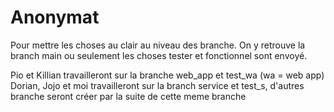 # Anonymat

Pour mettre les choses au clair au niveau des branche. On y retrouve la branch main ou seulement les choses tester et fonctionnel sont envoyé. 

Pio et Killian travailleront sur la branche web_app et test_wa (wa = web app) 
Dorian, Jojo et moi travailleront sur la branch service et test_s, d'autres branche seront créer par la suite de cette meme branche
